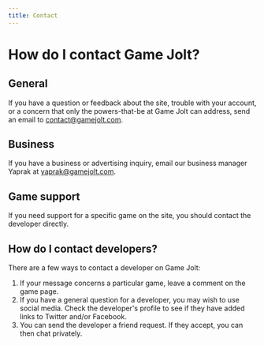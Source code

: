 ```yaml
---
title: Contact
---
```


# How do I contact Game Jolt?

## General

If you have a question or feedback about the site, trouble with your account, or a concern that only the powers-that-be at Game Jolt can address, send an email to [contact@gamejolt.com](mailto:contact@gamejolt.com).

## Business

If you have a business or advertising inquiry, email our business manager Yaprak at [yaprak@gamejolt.com](mailto:yaprak@gamejolt.com).

## Game support

If you need support for a specific game on the site, you should contact the developer directly.

## How do I contact developers?

There are a few ways to contact a developer on Game Jolt:

1. If your message concerns a particular game, leave a comment on the game page.
2. If you have a general question for a developer, you may wish to use social media. Check the developer's profile to see if they have added links to Twitter and/or Facebook.
3. You can send the developer a friend request. If they accept, you can then chat privately.
